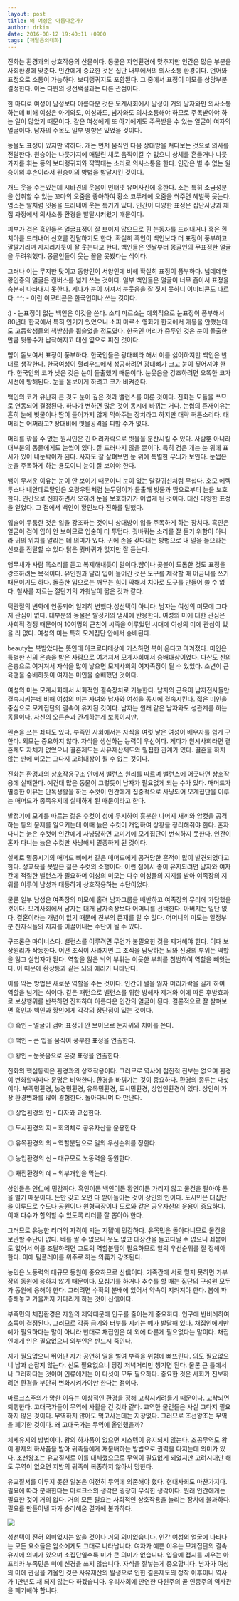 ```yaml
---
layout: post
title: 왜 여성은 아름다운가?
author: drkim
date: 2016-08-12 19:40:11 +0900
tags: [깨달음의대화]
---
```

  


진화는 환경과의 상호작용의 산물이다. 동물은 자연환경에 맞추지만 인간은 많은 부분을 사회환경에 맞춘다. 인간에게 중요한 것은 집단 내부에서의 의사소통 환경이다. 언어와 표정으로 소통이 가능하다. 보디랭귀지도 포함된다. 그 중에서 표정이 미모를 상당부분 결정한다. 이는 다윈의 성선택설과는 다른 관점이다.

  


한 마디로 여성이 남성보다 아름다운 것은 모계사회에서 남성이 거의 남자와만 의사소통하는데 비해 여성은 아기와도, 여성과도, 남자와도 의사소통해야 하므로 주목받아야 하는 일이 많았기 때문이다. 같은 여성에게 또 아기에게도 주목받을 수 있는 얼굴이 여자의 얼굴이다. 남자의 주목도 일부 영향은 있었을 것이다. 

  


동물도 표정이 있지만 약하다. 개는 먼저 움직인 다음 상대방을 쳐다보는 것으로 의사를 전달한다. 원숭이는 나뭇가지에 매달린 채로 움직여갈 수 없으니 상체를 흔들거나 나뭇가지를 휘는 등의 보디랭귀지와 꺅꺅대는 소리로 의사소통을 한다. 인간은 별 수 없는 원숭이의 후손이라서 원숭이의 방법을 발달시킨 것이다. 

  


개도 웃을 수는있는데 시바견의 웃음이 인터넷 유머사진에 흥한다. 소는 특히 소금성분을 섭취할 수 있는 꼬마의 오줌을 좋아하여 황소 코뚜레에 오줌을 쏴주면 헤벌쭉 웃는다. 염소는 말처럼 잇몸을 드러내어 웃는 특기가 있다. 인간이 다양한 표정은 집단사냥과 채집 과정에서 의사소통 환경을 발달시켜왔기 때문이다. 

  


피부가 검은 흑인들은 얼굴표정이 잘 보이지 않으므로 흰 눈동자를 드러내거나 혹은 흰 치아를 드러내어 신호를 전달하기도 한다. 확실히 흑인이 백인보다 더 표정이 풍부하고 깔깔거리며 자지러지듯이 잘 웃는다고 한다. 백인들은 옛날부터 몽골인의 무표정한 얼굴을 두려워했다. 몽골인들이 웃는 꼴을 못봤다는 식이다. 

  


그러나 이는 무지한 탓이고 동양인이 서양인에 비해 확실히 표정이 풍부하다. 넙데데한 황인종의 얼굴은 캔버스를 넓게 쓰는 것이다. 일부 백인들은 얼굴이 너무 좁아서 표정을 충분히 나타내지 못한다. 게다가 눈이 꺼져서 눈웃음을 잘 짓지 못하니 이미티콘도 다르다. ^^; - 이런 이모티콘은 한국인이나 쓰는 것이다. 

  


:) - 눈표정이 없는 백인은 이것을 쓴다. 소피 마르소는 예외적으로 눈표정이 풍부해서 80년대 한국에서 특히 인기가 있었으니 소피 마르소 영화가 한국에서 개봉을 안했는데도 고등학생들의 책받침을 휩슬었을 정도였다. 한국인 머리가 중두인 것은 눈이 돌출한 만큼 뒷통수가 납작해지고 대신 옆으로 퍼진 것이다. 

  


뺨이 돋보여서 표정이 풍부하다. 한국인들은 광대뼈라 해서 이를 싫어하지만 백인은 반대로 생각한다. 한국여성이 헐리우드에서 성공하려면 광대뼈가 크고 눈이 찢어져야 한다. 한국인의 코가 낮은 것은 눈이 돌출했기 때문이다. 눈웃음을 강조하려면 오똑한 코가 시선에 방해된다. 눈을 돋보이게 하려고 코가 비켜준다. 

  


백인의 코가 유난히 큰 것도 눈이 깊은 것과 밸런스를 이룬 것이다. 진화는 모듈을 쓰므로 연동되어 결정된다. 하나가 변하면 많은 것이 동시에 바뀌는 거다. 눈썹의 존재이유는 흔히 눈에 빗물이나 땀이 들어가지 않게 막아주는 장치라고 하지만 대략 허튼소리다. 대머리는 어쩌라고? 장대비에 빗물공격을 피할 수가 없다. 

  


머리를 깎을 수 없는 원시인은 긴 머리카락으로 빗물을 분산시킬 수 있다. 사람뿐 아니라 대부분의 동물에게도 눈썹이 있다. 잘 드러나지 않을 뿐이다. 특히 검은 개는 눈 위에 표시가 있어 네눈박이가 된다. 사자도 잘 살펴보면 눈 위에 특별한 무늬가 보인다. 눈썹은 눈을 주목하게 하는 용도이니 눈이 잘 보여야 한다. 

  


뱀이 무서운 이유는 눈이 안 보이기 때문이니 눈이 없는 달걀귀신처럼 무섭다. 호모 에렉투스나 네안데르탈인은 오랑우탄처럼 눈두덩이가 돌출해 빗물과 땀으로부터 눈을 보호한다. 인간으로 진화하면서 오히려 눈을 보호하기가 어렵게 된 것이다. 대신 다양한 표정을 얻었다. 그 점에서 백인이 황인보다 진화를 덜했다. 

  


입술이 두툼한 것은 입을 강조하는 것이니 상대방이 입을 주목하게 하는 장치다. 흑인은 얼굴이 검어 입이 안 보이므로 입술이 더 투텁다. 귓바퀴는 소리를 잘 듣기 위함이 아니라 귀의 위치를 알리는 데 의미가 있다. 귀에 손을 갖다대는 방법으로 내 말을 들으라는 신호를 전달할 수 있다.닭은 귓바퀴가 없지만 잘 듣는다.

  


앵무새가 사람 목소리를 듣고 복제해내듯이 말이다.뺨이나 콧볼이 도톰한 것도 표정을 강조하려는 목적이다. 유인원과 달리 입이 들어간 것은 도구를 제작할 때 어금니를 쓰기 때문이기도 하다. 돌출한 입으로는 깨무는 힘이 약해서 치아로 도구를 만들어 쓸 수 없다. 철사를 자르는 절단기의 가윗날이 짧은 것과 같다.

  


턱관절의 변화에 연동되어 일제히 변했다.성선택이 아니다. 남자는 여성의 미모에 그다지 관심이 없다. 대부분의 동물은 발정기의 냄새에 반응한다. 여성의 미에 대한 관심은 사회적 경쟁 때문이며 10여명의 근친이 씨족을 이루었던 시대에 여성의 미에 관심이 있을 리 없다. 여성의 미는 특히 모계집단 안에서 숭배된다.

  


beauty는 복받았다는 뜻인데 아프로디테상에 키스하면 복이 온다고 여겨졌다. 미인은 특별한 신의 은총을 받은 사람으로 여겨져서 모계사회에서 숭배대상이었다. 다산도 신의 은총으로 여겨져서 자식을 많이 낳으면 모계사회의 여자족장이 될 수 있었다. 소년이 근육맨을 숭배하듯이 여자는 미인을 숭배했던 것이다.

  


여성의 미는 모계사회에서 사회적인 결속장치로 기능한다. 남자의 근육이 남자전사들만 결속시키는데 비해 여성의 미는 자녀와 남자와 여성을 동시에 결속시킨다. 젊은 미인을 중심으로 모계집단의 결속이 유지된 것이다. 남자는 원래 같은 남자와도 성관계를 하는 동물이다. 자신의 오른손과 관계하는게 보통이지만. 

  


왼손을 쓰는 좌파도 있다. 부족민 사회에서는 자식을 여럿 낳은 여성이 배우자를 쉽게 구한다. 외모는 중요하지 않다. 자식을 생산하는 능력이 우선이다. 게다가 원시사회라면 결혼제도 자체가 없었으니 결혼제도는 사유재산제도와 밀접한 관계가 있다. 결혼을 하지 않는 판에 미모는 그다지 고려대상이 될 수 없는 것이다.

  


진화는 환경과의 상호작용구조 안에서 밸런스 원리를 따르며 밸런스에 어긋나면 상호작용에 실패한다. 예컨대 많은 동물이 그렇듯이 남자가 필요없게 되는 수가 있다. 매머드가 멸종한 이유는 단독생활을 하는 수컷이 인간에게 집중적으로 사냥되어 모계집단을 이루는 매머드가 종족유지에 실패하게 된 때문이라고 한다.

  


발정기에 모계를 따르는 젊은 수컷이 성에 무지하여 흥분한 나머지 새끼와 암컷을 공격하는 등의 문제를 일으키는데 이때 늙은 수컷이 개입하여 상황을 정리해줘야 한다. 혼자 다니는 늙은 수컷이 인간에게 사냥당하면 교미기에 모계집단이 번식하지 못한다. 인간이 혼자 다니는 늙은 수컷만 사냥해서 멸종하게 된 것이다.

  


실제로 멸종시기의 매머드 뼈에서 같은 매머드에게 공격당한 흔적이 많이 발견되었다고 한다. 성교육을 못받은 젊은 수컷의 소행이다. 이런 점에서 종이 유지되려면 남자와 여자간에 적절한 밸런스가 필요하며 여성의 미모는 다수 여성들의 지지를 받아 여족장의 지위를 이루어 남성과 대등하게 상호작용하는 수단이었다.

  


물론 일부 남성은 여족장의 미모에 홀려 남자그룹을 배반하고 여족장의 무리에 가담했을 것이다. 모계사회에서 남자는 대개 남자족장보다 어머니를 선택한다. 아버지는 일단 없다. 결혼이라는 개념이 없기 때문에 친부의 존재를 알 수 없다. 어머니의 미모는 일정부분 친자식들의 지지를 이끌어내는 수단이 될 수 있다.

  


구조론은 마이너스다. 밸런스를 이루려면 무언가 불필요한 것을 제거해야 한다. 이때 보상원리가 작동한다. 어떤 조직이 사라지면 그 조직을 담당하는 뇌와 신경의 부위는 역할을 잃고 실업자가 된다. 역할을 잃은 뇌의 부위는 이웃한 부위를 침범하여 역할을 빼앗는다. 이 때문에 환상통과 같은 뇌의 에러가 나타난다.

  


이를 막는 방법은 새로운 역할을 주는 것이다. 인간이 털을 잃자 머리카락을 길게 하여 역할을 넘기는 식이다. 같은 패턴으로 밸런스를 위한 방해자 제거와 이에 따른 후방효과로 보상행위를 반복하면 진화하여 아름다운 인간의 얼굴이 된다. 결론적으로 잘 살펴보면 흑인과 백인과 황인에게 각각의 장단점이 있는 것이다.

  


◎ 흑인 – 얼굴이 검어 표정이 안 보이므로 눈자위와 치아를 쓴다.   
      
◎ 백인 – 큰 입을 움직여 풍부한 표정을 연출한다.  
      
◎ 황인 – 눈웃음으로 온갖 표정을 연출한다. 

  


진화의 핵심동력은 환경과의 상호작용이다. 그러므로 역사에 점진적 진보는 없으며 환경이 변화할때마다 문명은 비약한다. 환경을 바꿔가는 것이 중요하다. 환경의 종류는 다섯이다. 부족민환경, 농경민환경, 유목민환경, 도시민환경, 상업인환경이 있다. 상인이 가장 환경변화를 많이 경험한다. 돌아다니며 다 만난다.

  


◎ 상업환경의 인 - 타자와 교섭한다.  
      
◎ 도시환경의 지 – 회의체로 공유자산을 운용한다.  
      
◎ 유목환경의 의 – 역할분담으로 일의 우선순위를 정한다.  
      
◎ 농업환경의 신 – 대규모로 노동력을 동원한다.  
      
◎ 채집환경의 예 – 외부개입을 막는다. 

  


상인들은 인仁에 민감하다. 흑인이든 백인이든 황인이든 가리지 않고 물건을 팔아야 돈을 벌기 때문이다. 돈만 갖고 오면 다 받아들이는 것이 상인의 인이다. 도시민은 대집단을 이루므로 수도나 공원이나 원형극장이나 도로와 같은 공유자산의 운용이 중요하다. 이때 다수가 합의할 수 있도록 리더를 잘 뽑아야 한다. 

  


그러므로 유능한 리더의 자격이 되는 지智에 민감하다. 유목민은 돌아다니므로 물건을 보관할 수단이 없다. 베를 짤 수 없으니 옷도 없고 대장간을 들고다닐 수 없으니 쇠붙이도 없어서 이를 조달하려면 고도의 역할분담이 필요하므로 일의 우선순위를 잘 정해야 한다. 이에 팀플레이를 위주로 하는 의義가 강조된다. 

  


농민은 노동력의 대규모 동원이 중요하므로 신信이다. 가족간에 서로 믿지 못하면 가부장의 동원에 응하지 않기 때문이다. 모심기를 하거나 추수를 할 때는 집단의 구성원 모두가 동원에 응해야 한다. 그러려면 수확의 분배에 있어서 약속이 지켜져야 한다. 봄에 파종해놓고 가을까지 기다리게 하는 것이 신信이다.

  


부족민의 채집환경은 자원의 제약때문에 인구를 줄이는게 중요하다. 인구에 반비례하여 소득이 결정된다. 그러므로 각종 금기와 터부를 지키는 예가 발달해 있다. 채집인에게만 예가 필요하다는 말이 아니라 반대로 채집인은 예 외에 다른게 필요없다는 말이다. 채집인에게 인은 필요없으니 외부인은 반드시 죽인다. 

  


지가 필요없으니 뛰어난 자가 공연히 일을 벌여 부족을 위험에 빠뜨린다. 의도 필요없으니 남과 손잡지 않는다. 신도 필요없으니 당장 저녁거리만 챙기면 된다. 물론 큰 틀에서나 그러하다는 것이며 인류에게는 이 다섯이 모두 필요하다. 중요한 것은 사회가 진보하려면 환경을 부단히 변화시켜가야만 한다는 점이다. 

  


마르크스주의가 망한 이유는 이상적인 환경을 정해 고착시키려들기 때문이다. 고착되면 퇴행한다. 고대국가들이 무역에 사활을 건 것과 같다. 교역한 물건들은 사실 그다지 필요하지 않은 것이다. 무역하지 않아도 먹고사는데는 지장없다. 그러므로 조선왕조는 무역을 폐기한 것이다. 왜 고대국가는 무역에 올인했을까? 

  


체제유지의 방법이다. 왕의 하사품이 없으면 시스템이 유지되지 않는다. 조공무역도 왕이 황제의 하사품을 받아 귀족들에게 재분배하는 방법으로 권력을 다지는데 의미가 있다. 조선왕조는 유교질서로 이를 대체했으므로 무역이 필요없게 되었지만 고려시대만 해도 무역이 없으면 지방의 귀족이 복종하지 않아서 망한다. 

  


유교질서를 이루지 못한 일본은 여전히 무역에 의존해야 했다. 현대사회도 마찬가지다. 필요에 따라 분배한다는 마르크스의 생각은 굉장히 무식한 생각이다. 원래 인간에게는 필요한 것이 거의 없다. 거의 모든 필요는 사회적인 상호작용을 늘리는 장치에 불과하다. 필요를 만들어낸 자가 승리해온 결과에 불과하다. 

  


  



![](/files/attach/images/198/744/740/555.jpg) 

  


성선택이 전혀 의미없지는 않을 것이나 거의 의미없습니다. 인간 여성의 얼굴에 나타나는 모든 요소들은 암소에게도 그대로 나타납니다. 여자가 예쁜 이유는 모계집단의 결속유지에 의미가 있으며 소집단일수록 미가 큰 의미가 없습니다. 입술에 접시를 끼우는 아프리카 부족민은 미에 신경을 쓰지 않습니다. 자식을 잘낳는게 중요합니다. 남자가 여성의 미에 관심을 기울인 것은 사유재산의 발생으로 인한 결혼제도의 정착 이후이니 역사가 1만년도 채 되지 않는다 하겠습니다. 우리사회에 만연한 다윈주의 곧 인종주의 역사관을 폐기해야 합니다.